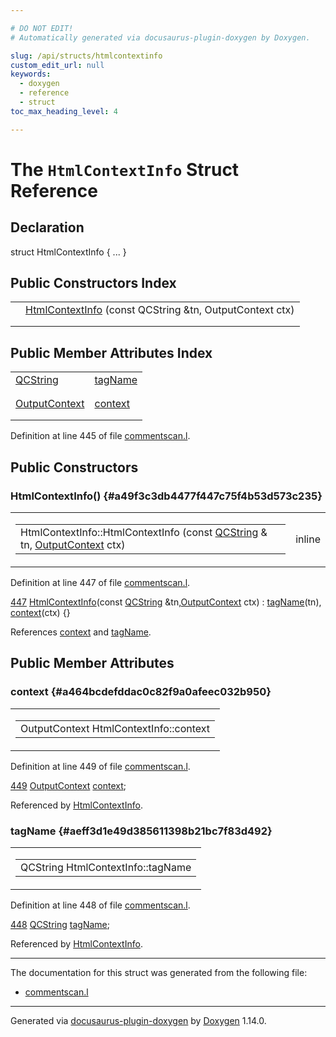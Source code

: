 ```yaml
---

# DO NOT EDIT!
# Automatically generated via docusaurus-plugin-doxygen by Doxygen.

slug: /api/structs/htmlcontextinfo
custom_edit_url: null
keywords:
  - doxygen
  - reference
  - struct
toc_max_heading_level: 4

---
```


<div class="doxyPage">

# The `HtmlContextInfo` Struct Reference



## Declaration

<div class="doxyDeclaration">
struct HtmlContextInfo { ... }
</div>

## Public Constructors Index

<table class="doxyMembersIndex">

<tr class="doxyMemberIndexItem">
<td class="doxyMemberIndexItemType" align="left" valign="top"></td>
<td class="doxyMemberIndexItemName" align="left" valign="top"><a href="#a49f3c3db4477f447c75f4b53d573c235">HtmlContextInfo</a> (const QCString &amp;tn, OutputContext ctx)</td>
</tr>
<tr class="doxyMemberIndexDescription">
<td class="doxyMemberIndexDescriptionLeft"></td>
<td class="doxyMemberIndexDescriptionRight">
</td>
</tr>
<tr class="doxyMemberIndexSeparator">
<td class="doxyMemberIndexSeparator" colspan="2"></td>
</tr>

</table>

## Public Member Attributes Index

<table class="doxyMembersIndex">

<tr class="doxyMemberIndexItem">
<td class="doxyMemberIndexItemType" align="left" valign="top"><a href="/web-doxygen/docs/api/classes/qcstring">QCString</a></td>
<td class="doxyMemberIndexItemName" align="left" valign="top"><a href="#aeff3d1e49d385611398b21bc7f83d492">tagName</a></td>
</tr>
<tr class="doxyMemberIndexDescription">
<td class="doxyMemberIndexDescriptionLeft"></td>
<td class="doxyMemberIndexDescriptionRight">
</td>
</tr>
<tr class="doxyMemberIndexSeparator">
<td class="doxyMemberIndexSeparator" colspan="2"></td>
</tr>

<tr class="doxyMemberIndexItem">
<td class="doxyMemberIndexItemType" align="left" valign="top"><a href="/web-doxygen/docs/api/files/src/commentscan-l/#acc0f0d2f60038c5acff5f6480bc80e45">OutputContext</a></td>
<td class="doxyMemberIndexItemName" align="left" valign="top"><a href="#a464bcdefddac0c82f9a0afeec032b950">context</a></td>
</tr>
<tr class="doxyMemberIndexDescription">
<td class="doxyMemberIndexDescriptionLeft"></td>
<td class="doxyMemberIndexDescriptionRight">
</td>
</tr>
<tr class="doxyMemberIndexSeparator">
<td class="doxyMemberIndexSeparator" colspan="2"></td>
</tr>

</table>


Definition at line 445 of file <a href="/web-doxygen/docs/api/files/src/commentscan-l">commentscan.l</a>.

<div class="doxySectionDef">

## Public Constructors

### HtmlContextInfo() {#a49f3c3db4477f447c75f4b53d573c235}

<div class="doxyMemberItem">
<div class="doxyMemberProto">
<table class="doxyMemberLabels">
<tr class="doxyMemberLabels">
<td class="doxyMemberLabelsLeft">
<table class="doxyMemberName">
<tr>
<td class="doxyMemberName">HtmlContextInfo::HtmlContextInfo (const <a href="/web-doxygen/docs/api/classes/qcstring">QCString</a> &amp; tn, <a href="/web-doxygen/docs/api/files/src/commentscan-l/#acc0f0d2f60038c5acff5f6480bc80e45">OutputContext</a> ctx)</td>
</tr>
</table>
</td>
<td class="doxyMemberLabelsRight">
<span class="doxyMemberLabels">
<span class="doxyMemberLabel inline">inline</span>
</span>
</td>
</tr>
</table>
</div>
<div class="doxyMemberDoc">



Definition at line 447 of file <a href="/web-doxygen/docs/api/files/src/commentscan-l">commentscan.l</a>.

<div class="doxyProgramListing">

<div class="doxyCodeLine"><span class="doxyLineNumber"><a href="#a49f3c3db4477f447c75f4b53d573c235">447</a></span><span class="doxyLineContent"><span class="doxyHighlight">  <a href="#a49f3c3db4477f447c75f4b53d573c235">HtmlContextInfo</a>(</span><span class="doxyHighlightKeyword">const</span><span class="doxyHighlight"> <a href="/web-doxygen/docs/api/classes/qcstring">QCString</a> &amp;tn,<a href="/web-doxygen/docs/api/files/src/commentscan-l/#acc0f0d2f60038c5acff5f6480bc80e45">OutputContext</a> ctx) : <a href="#aeff3d1e49d385611398b21bc7f83d492">tagName</a>(tn), <a href="#a464bcdefddac0c82f9a0afeec032b950">context</a>(ctx) {}</span></span></div>

</div>


References <a href="#a464bcdefddac0c82f9a0afeec032b950">context</a> and <a href="#aeff3d1e49d385611398b21bc7f83d492">tagName</a>.
</div>
</div>

</div>

<div class="doxySectionDef">

## Public Member Attributes

### context {#a464bcdefddac0c82f9a0afeec032b950}

<div class="doxyMemberItem">
<div class="doxyMemberProto">
<table class="doxyMemberLabels">
<tr class="doxyMemberLabels">
<td class="doxyMemberLabelsLeft">
<table class="doxyMemberName">
<tr>
<td class="doxyMemberName">OutputContext HtmlContextInfo::context</td>
</tr>
</table>
</td>
</tr>
</table>
</div>
<div class="doxyMemberDoc">



Definition at line 449 of file <a href="/web-doxygen/docs/api/files/src/commentscan-l">commentscan.l</a>.

<div class="doxyProgramListing">

<div class="doxyCodeLine"><span class="doxyLineNumber"><a href="#a464bcdefddac0c82f9a0afeec032b950">449</a></span><span class="doxyLineContent"><span class="doxyHighlight">  <a href="/web-doxygen/docs/api/files/src/commentscan-l/#acc0f0d2f60038c5acff5f6480bc80e45">OutputContext</a> <a href="#a464bcdefddac0c82f9a0afeec032b950">context</a>;</span></span></div>

</div>


Referenced by <a href="#a49f3c3db4477f447c75f4b53d573c235">HtmlContextInfo</a>.
</div>
</div>

### tagName {#aeff3d1e49d385611398b21bc7f83d492}

<div class="doxyMemberItem">
<div class="doxyMemberProto">
<table class="doxyMemberLabels">
<tr class="doxyMemberLabels">
<td class="doxyMemberLabelsLeft">
<table class="doxyMemberName">
<tr>
<td class="doxyMemberName">QCString HtmlContextInfo::tagName</td>
</tr>
</table>
</td>
</tr>
</table>
</div>
<div class="doxyMemberDoc">



Definition at line 448 of file <a href="/web-doxygen/docs/api/files/src/commentscan-l">commentscan.l</a>.

<div class="doxyProgramListing">

<div class="doxyCodeLine"><span class="doxyLineNumber"><a href="#aeff3d1e49d385611398b21bc7f83d492">448</a></span><span class="doxyLineContent"><span class="doxyHighlight">  <a href="/web-doxygen/docs/api/classes/qcstring">QCString</a>      <a href="#aeff3d1e49d385611398b21bc7f83d492">tagName</a>;</span></span></div>

</div>


Referenced by <a href="#a49f3c3db4477f447c75f4b53d573c235">HtmlContextInfo</a>.
</div>
</div>

</div>

<hr/>

The documentation for this struct was generated from the following file:

<ul>
<li><a href="/web-doxygen/docs/api/files/src/commentscan-l">commentscan.l</a></li>
</ul>

<hr/>

<p class="doxyGeneratedBy">Generated via <a href="https://github.com/xpack/docusaurus-plugin-doxygen">docusaurus-plugin-doxygen</a> by <a href="https://www.doxygen.nl">Doxygen</a> 1.14.0.</p>

</div>
